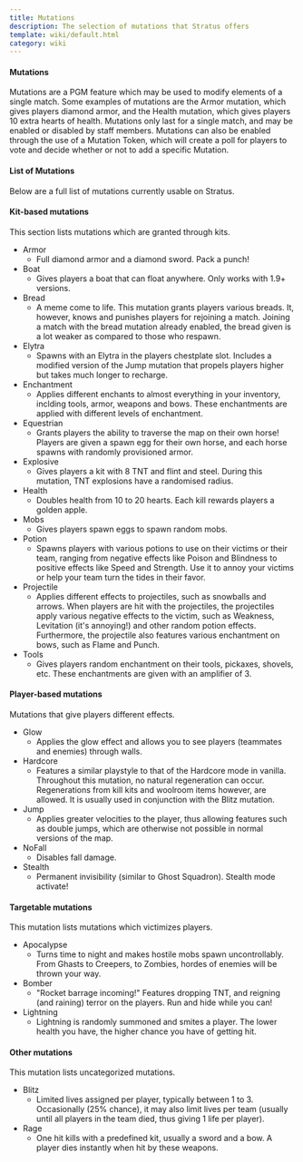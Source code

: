 ```yaml
---
title: Mutations
description: The selection of mutations that Stratus offers
template: wiki/default.html
category: wiki
---
```


#### Mutations

Mutations are a PGM feature which may be used to modify elements of a single match. Some examples of mutations are the Armor mutation, which gives players diamond armor, and the Health mutation, which gives players 10 extra hearts of health. Mutations only last for a single match, and may be enabled or disabled by staff members. Mutations can also be enabled through the use of a Mutation Token, which will create a poll for players to vote and decide whether or not to add a specific Mutation.

#### List of Mutations

Below are a full list of mutations currently usable on Stratus.

#### Kit-based mutations

This section lists mutations which are granted through kits.

- Armor
    - Full diamond armor and a diamond sword. Pack a punch!
- Boat
    - Gives players a boat that can float anywhere. Only works with 1.9+ versions.
- Bread
    - A meme come to life. This mutation grants players various breads. It, however, knows and punishes players for rejoining a match. Joining a match with the bread mutation already enabled, the bread given is a lot weaker as compared to those who respawn.
- Elytra
    - Spawns with an Elytra in the players chestplate slot. Includes a modified version of the Jump mutation that propels players higher but takes much longer to recharge.
- Enchantment
    - Applies different enchants to almost everything in your inventory, inclding tools, armor, weapons and bows. These enchantments are applied with different levels of enchantment.
- Equestrian
    - Grants players the ability to traverse the map on their own horse! Players are given a spawn egg for their own horse, and each horse spawns with randomly provisioned armor.
- Explosive
    - Gives players a kit with 8 TNT and flint and steel. During this mutation, TNT explosions have a randomised radius.
- Health
    - Doubles health from 10 to 20 hearts. Each kill rewards players a golden apple.
- Mobs
    - Gives players spawn eggs to spawn random mobs.
- Potion
    - Spawns players with various potions to use on their victims or their team, ranging from negative effects like Poison and Blindness to positive effects like Speed and Strength. Use it to annoy your victims or help your team turn the tides in their favor.
- Projectile
    - Applies different effects to projectiles, such as snowballs and arrows. When players are hit with the projectiles, the projectiles apply various negative effects to the victim, such as Weakness, Levitation (it's annoying!) and other random potion effects. Furthermore, the projectile also features various enchantment on bows, such as Flame and Punch.
- Tools
    - Gives players random enchantment on their tools, pickaxes, shovels, etc. These enchantments are given with an amplifier of 3.

#### Player-based mutations

Mutations that give players different effects.

- Glow
    - Applies the glow effect and allows you to see players (teammates and enemies) through walls.
- Hardcore
    - Features a similar playstyle to that of the Hardcore mode in vanilla. Throughout this mutation, no natural regeneration can occur. Regenerations from kill kits and woolroom items however, are allowed. It is usually used in conjunction with the Blitz mutation.
- Jump
    - Applies greater velocities to the player, thus allowing features such as double jumps, which are otherwise not possible in normal versions of the map.
- NoFall
    - Disables fall damage.
- Stealth
    - Permanent invisibility (similar to Ghost Squadron). Stealth mode activate!

#### Targetable mutations

This mutation lists mutations which victimizes players.

- Apocalypse
    - Turns time to night and makes hostile mobs spawn uncontrollably. From Ghasts to Creepers, to Zombies, hordes of enemies will be thrown your way.
- Bomber
    - "Rocket barrage incoming!" Features dropping TNT, and reigning (and raining) terror on the players. Run and hide while you can!
- Lightning
    - Lightning is randomly summoned and smites a player. The lower health you have, the higher chance you have of getting hit. 

#### Other mutations

This mutation lists uncategorized mutations.

- Blitz
    - Limited lives assigned per player, typically between 1 to 3. Occasionally (25% chance), it may also limit lives per team (usually until all players in the team died, thus giving 1 life per player).
- Rage
    - One hit kills with a predefined kit, usually a sword and a bow. A player dies instantly when hit by these weapons.    
